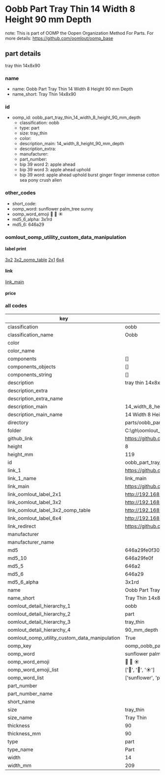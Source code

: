 # Oobb Part Tray Thin 14 Width 8 Height 90 mm Depth  

note: This is part of OOMP the Oopen Organization Method For Parts. For more details: https://github.com/oomlout/oomp_base

##  part details
  



tray thin 14x8x90



### name
* name: Oobb Part Tray Thin 14 Width 8 Height 90 mm Depth
* name_short: Tray Thin 14x8x90 
### id
* oomp_id: oobb_part_tray_thin_14_width_8_height_90_mm_depth
  * classification: oobb
  * type: part
  * size: tray_thin
  * color: 
  * description_main: 14_width_8_height_90_mm_depth
  * description_extra: 
  * manufacturer: 
  * part_number: 
  * bip 39 word 2: apple ahead
  * bip 39 word 3: apple ahead uphold
  * bip 39 word: apple ahead uphold burst ginger finger immense cotton sea pony crush alien

### other_codes
* short_code: 
* oomp_word: sunflower palm_tree sunny
* oomp_word_emoji :sunflower: :palm_tree: :sunny:
* md5_6_alpha: 3x1rd
* md5_6: 646a29






### oomlout_oomp_utility_custom_data_manipulation
#### label print
[3x2](http://192.168.1.245:1112/?label=oomp%203x1rd)
[3x2_oomp_table](http://192.168.1.108:1112/?label=oomp%203x1rd)
[2x1](http://192.168.1.242:1112/?label=oomp%203x1rd)
[6x4](http://192.168.1.55:1112/?label=oomp%203x1rd)    

#### link

[link_main](https://github.com/oomlout/oomlout_oobb_version_4_generated_parts/tree/main/navigation_oomp/oobb/part/tray_thin/14_width_8_height_90_mm_depth/part)                              

#### price







### all codes 
| key | value |  
| --- | --- |  
| classification | oobb |  
| classification_name | Oobb |  
| color |  |  
| color_name |  |  
| components | [] |  
| components_objects | [] |  
| components_string | [] |  
| description | tray thin 14x8x90 |  
| description_extra |  |  
| description_extra_name |  |  
| description_main | 14_width_8_height_90_mm_depth |  
| description_main_name | 14 Width 8 Height 90 mm Depth |  
| directory | parts/oobb_part_tray_thin_14_width_8_height_90_mm_depth |  
| folder | C:\gh\oomlout_oobb_version_4_generated_parts\parts\oobb_part_tray_thin_14_width_8_height_90_mm_depth |  
| github_link | https://github.com/oomlout/oomlout_oomp_part_src/tree/main/parts/oobb_part_tray_thin_14_width_8_height_90_mm_depth |  
| height | 8 |  
| height_mm | 119 |  
| id | oobb_part_tray_thin_14_width_8_height_90_mm_depth |  
| link_1 | https://github.com/oomlout/oomlout_oobb_version_4_generated_parts/tree/main/navigation_oomp/oobb/part/tray_thin/14_width_8_height_90_mm_depth/part |  
| link_1_name | link_main |  
| link_main | https://github.com/oomlout/oomlout_oobb_version_4_generated_parts/tree/main/navigation_oomp/oobb/part/tray_thin/14_width_8_height_90_mm_depth/part |  
| link_oomlout_label_2x1 | http://192.168.1.242:1112/?label=oomp%203x1rd |  
| link_oomlout_label_3x2 | http://192.168.1.245:1112/?label=oomp%203x1rd |  
| link_oomlout_label_3x2_oomp_table | http://192.168.1.108:1112/?label=oomp%203x1rd |  
| link_oomlout_label_6x4 | http://192.168.1.55:1112/?label=oomp%203x1rd |  
| link_redirect | https://github.com/oomlout/oomlout_oobb_version_4_generated_parts/tree/main/parts/oobb_tray_thin_14_08_90 |  
| manufacturer |  |  
| manufacturer_name |  |  
| md5 | 646a29fe0f30ce315bb101eddd814855 |  
| md5_10 | 646a29fe0f |  
| md5_5 | 646a2 |  
| md5_6 | 646a29 |  
| md5_6_alpha | 3x1rd |  
| name | Oobb Part Tray Thin 14 Width 8 Height 90 mm Depth |  
| name_short | Tray Thin 14x8x90  |  
| oomlout_detail_hierarchy_1 | oobb |  
| oomlout_detail_hierarchy_2 | part |  
| oomlout_detail_hierarchy_3 | tray_thin |  
| oomlout_detail_hierarchy_4 | 90_mm_depth |  
| oomlout_oomp_utility_custom_data_manipulation | True |  
| oomp_key | oomp_oobb_part_tray_thin_14_width_8_height_90_mm_depth |  
| oomp_word | sunflower palm_tree sunny |  
| oomp_word_emoji | :sunflower: :palm_tree: :sunny: |  
| oomp_word_emoji_list | [':sunflower:', ':palm_tree:', ':sunny:'] |  
| oomp_word_list | ['sunflower', 'palm_tree', 'sunny'] |  
| part_number |  |  
| part_number_name |  |  
| short_name |  |  
| size | tray_thin |  
| size_name | Tray Thin |  
| thickness | 90 |  
| thickness_mm | 90 |  
| type | part |  
| type_name | Part |  
| width | 14 |  
| width_mm | 209 |  
